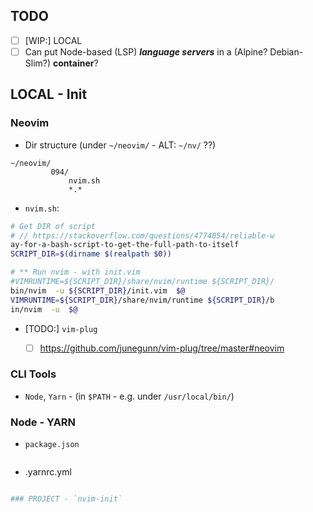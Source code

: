 ## TODO

- [ ] [WIP:] LOCAL
- [ ] Can put Node-based (LSP) **_language servers_** in a (Alpine? Debian-Slim?) **container**?

## LOCAL - Init

### Neovim

- Dir structure (under `~/neovim/` - ALT: `~/nv/` ??)

```
~/neovim/
         094/
             nvim.sh
             *.*
```

- `nvim.sh`:

```sh
# Get DIR of script
# // https://stackoverflow.com/questions/4774054/reliable-w
ay-for-a-bash-script-to-get-the-full-path-to-itself
SCRIPT_DIR=$(dirname $(realpath $0))

# ** Run nvim - with init.vim
#VIMRUNTIME=${SCRIPT_DIR}/share/nvim/runtime ${SCRIPT_DIR}/
bin/nvim  -u ${SCRIPT_DIR}/init.vim  $@
VIMRUNTIME=${SCRIPT_DIR}/share/nvim/runtime ${SCRIPT_DIR}/b
in/nvim  -u  $@
```

- [TODO:] `vim-plug`

    - [ ] https://github.com/junegunn/vim-plug/tree/master#neovim

### CLI Tools
 
 - `Node`, `Yarn` - (in `$PATH` - e.g. under `/usr/local/bin/`)

### Node - YARN

- `package.json`

```json
```

- .yarnrc.yml

```yaml

### PROJECT - `nvim-init`

